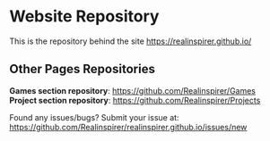 # Website Repository
This is the repository behind the site https://realinspirer.github.io/
<br>
## Other Pages Repositories
**Games section repository**: https://github.com/Realinspirer/Games <br>
**Project section repository**: https://github.com/Realinspirer/Projects

Found any issues/bugs? Submit your issue at: https://github.com/Realinspirer/realinspirer.github.io/issues/new
